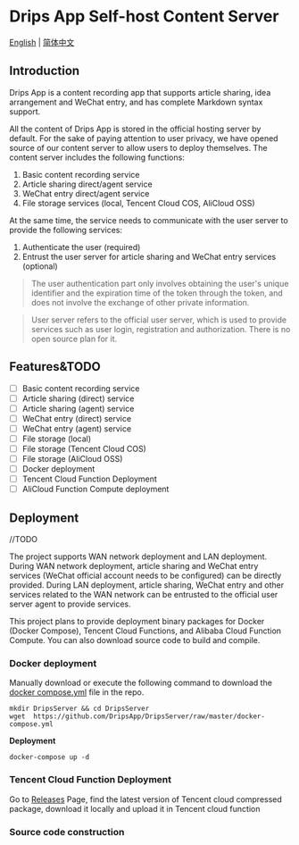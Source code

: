 # Drips App Self-host Content Server
[English](./README.md) | [简体中文](./README_zh-CN.md)
## Introduction
Drips App is a content recording app that supports article sharing, idea arrangement and WeChat entry, and has complete Markdown syntax support.  

All the content of Drips App is stored in the official hosting server by default. For the sake of paying attention to user privacy, we have opened source of our content server to allow users to deploy themselves. The content server includes the following functions:

1. Basic content recording service
2. Article sharing direct/agent service
3. WeChat entry direct/agent service
4. File storage services (local, Tencent Cloud COS, AliCloud OSS)

At the same time, the service needs to communicate with the user server to provide the following services:

1. Authenticate the user (required)
2. Entrust the user server for article sharing and WeChat entry services (optional)
>The user authentication part only involves obtaining the user's unique identifier and the expiration time of the token through the token, and does not involve the exchange of other private information.

>User server refers to the official user server, which is used to provide services such as user login, registration and authorization. There is no open source plan for it.

## Features&TODO
- [ ] Basic content recording service
- [ ] Article sharing (direct) service
- [ ] Article sharing (agent) service
- [ ] WeChat entry (direct) service
- [ ] WeChat entry (agent) service
- [ ] File storage (local)
- [ ] File storage (Tencent Cloud COS)
- [ ] File storage (AliCloud OSS)
- [ ] Docker deployment
- [ ] Tencent Cloud Function Deployment
- [ ] AliCloud Function Compute deployment

## Deployment
//TODO

The project supports WAN network deployment and LAN deployment. During WAN network deployment, article sharing and WeChat entry services (WeChat official account needs to be configured) can be directly provided. During LAN deployment, article sharing, WeChat entry and other services related to the WAN network can be entrusted to the official user server agent to provide services.

This project plans to provide deployment binary packages for Docker (Docker Compose), Tencent Cloud Functions, and Alibaba Cloud Function Compute. You can also download source code to build and compile.

### **Docker deployment**
Manually download or execute the following command to download the [docker compose.yml](./docker-compose.yml) file in the repo.
```Shell
mkdir DripsServer && cd DripsServer
wget  https://github.com/DripsApp/DripsServer/raw/master/docker-compose.yml
```
**Deployment**
```shell
docker-compose up -d
```
### **Tencent Cloud Function Deployment**
Go to [Releases](https://github.com/DripsApp/DripsServer/releases) Page, find the latest version of Tencent cloud compressed package, download it locally and upload it in Tencent cloud function
### **Source code construction**